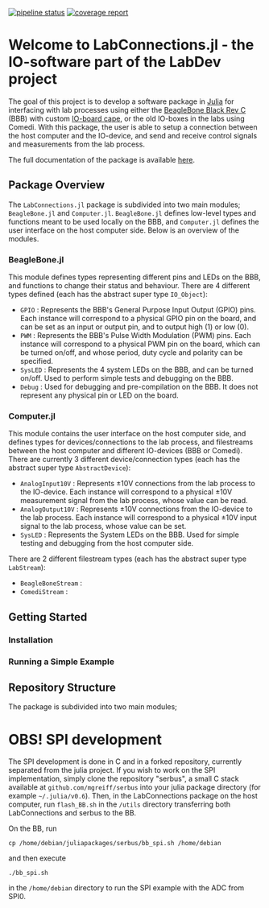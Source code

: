 [![pipeline status](https://gitlab.control.lth.se/labdev/LabConnections.jl/badges/master/pipeline.svg)](https://gitlab.control.lth.se/labdev/LabConnections.jl/commits/master)
[![coverage report](https://gitlab.control.lth.se/labdev/LabConnections.jl/badges/master/coverage.svg)](https://gitlab.control.lth.se/labdev/LabConnections.jl/commits/master)

# Welcome to LabConnections.jl - the IO-software part of the LabDev project

The goal of this project is to develop a software package in [Julia](https://julialang.org/) 
for interfacing with lab processes using either the [BeagleBone Black Rev C](http://beagleboard.org/) (BBB)
with custom [IO-board cape](https://gitlab.control.lth.se/labdev/ioboards), or the old IO-boxes in the labs using Comedi.
With this package, the user is able to setup a connection between the 
host computer and the IO-device, and send and 
receive control signals and measurements from the lab process.

The full documentation of the package is available [here](https://gitlab.control.lth.se/labdev/LabConnections.jl/blob/master/docs/build/index.md).

## Package Overview
The `LabConnections.jl` package is subdivided into two main modules; `BeagleBone.jl`
and `Computer.jl`. `BeagleBone.jl` defines low-level types and functions meant
to be used locally on the BBB, and `Computer.jl` defines the user interface on the host
computer side. Below is an overview of the modules.

### BeagleBone.jl
This module defines types representing different pins and LEDs on the BBB, and
functions to change their status and behaviour. There are 4 different types defined
(each has the abstract super type `IO_Object`):
* `GPIO` : Represents the BBB's General Purpose Input Output (GPIO) pins. 
Each instance will correspond to a physical GPIO pin on the board, and can be 
set as an input or output pin, and to output high (1) or low (0).
* `PWM` : Represents the BBB's Pulse Width Modulation (PWM) pins. 
Each instance will correspond to a physical PWM pin on the board, which can be
turned on/off, and whose period, duty cycle and polarity can be specified.
* `SysLED` : Represents the 4 system LEDs on the BBB, and can be turned on/off.
Used to perform simple tests and debugging on the BBB.
* `Debug` : Used for debugging and pre-compilation on the BBB. It does 
not represent any physical pin or LED on the board.

### Computer.jl
This module contains the user interface on the host computer side, and defines 
types for devices/connections to the lab process, and filestreams between the 
host computer and different IO-devices (BBB or Comedi). There are currently 3 
different device/connection types (each has the abstract super type `AbstractDevice`):
* `AnalogInput10V` : Represents ±10V connections from the lab process to the IO-device. Each instance will correspond to a physical ±10V measurement signal from the lab process, whose value can be read.
* `AnalogOutput10V` : Represents ±10V connections from the IO-device to the lab process. Each instance will correspond to a physical ±10V input signal to the lab process, whose value can be set.  
* `SysLED` : Represents the System LEDs on the BBB. Used for simple testing and debugging from the host computer side.

There are 2 different filestream types (each has the abstract super type `LabStream`):
* `BeagleBoneStream` : 
* `ComediStream` : 


## Getting Started

### Installation

### Running a Simple Example

## Repository Structure
The package is subdivided into two main modules; 

# OBS! SPI development
The SPI development is done in C and in a forked repository, currently
separated from the julia project. If you wish to work on the SPI implementation,
simply clone the repository "serbus", a small C stack available at
`github.com/mgreiff/serbus` into your julia package directory (for example
`~/.julia/v0.6`). Then, in the LabConnections package on the host computer, run
`flash_BB.sh` in the `/utils` directory transferring both LabConnections and
serbus to the BB.

On the BB, run

    cp /home/debian/juliapackages/serbus/bb_spi.sh /home/debian

and then execute

    ./bb_spi.sh

in the `/home/debian` directory to run the SPI example with the ADC from SPI0.
